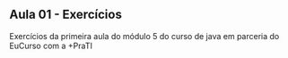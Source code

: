 ## Aula 01 - Exercícios

Exercícios da primeira aula do módulo 5 do curso de java em parceria do EuCurso com a +PraTI
